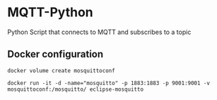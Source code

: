 # MQTT-Python

Python Script that connects to MQTT and subscribes to a topic

## Docker configuration

```[bash]
docker volume create mosquittoconf
```

```[bash]
docker run -it -d -name="mosquitto" -p 1883:1883 -p 9001:9001 -v mosquittoconf:/mosquitto/ eclipse-mosquitto
```
